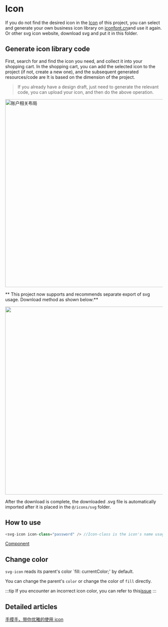 # Icon

If you do not find the desired icon in the [Icon](https://github.com/PanJiaChen/vue-element-admin/tree/master/src/icons/svg) of this project, you can select and generate your own business icon library on [iconfont.cn](http://iconfont.cn/)and use it again. Or other svg icon website, download svg and put it in this folder.

## Generate icon library code

First, search for and find the icon you need, and collect it into your shopping cart. In the shopping cart, you can add the selected icon to the project (if not, create a new one), and the subsequent generated resources/code are It is based on the dimension of the project.

> If you already have a design draft, just need to generate the relevant code, you can upload your icon, and then do the above operation.

<img width="600" alt="账户相关布局" src="https://gw.alipayobjects.com/zos/rmsportal/jJQYzRyqVFBBamUOppXH.png" />

<br />

** This project now supports and recommends separate export of svg usage. Download method as shown below:**

<img width="600" src="https://wpimg.wallstcn.com/1f8b1e56-cfd9-4ef7-a0aa-dfb0c2883aa3.gif" />

<br />

After the download is complete, the downloaded .svg file is automatically imported after it is placed in the `@/icons/svg` folder.

## How to use

```js
<svg-icon icon-class="password" /> //Icon-class is the icon's name usage
```

[Component](/component/svg-icon.md)

## Change color

`svg-icon` reads its parent's color `fill: currentColor;' by default.

You can change the parent's `color` or change the color of `fill` directly.

:::tip
If you encounter an incorrect icon color, you can refer to this[issue](https://github.com/PanJiaChen/vue-element-admin/issues/330)
:::

## Detailed articles

[手摸手，带你优雅的使用 icon](https://juejin.im/post/59bb864b5188257e7a427c09)
